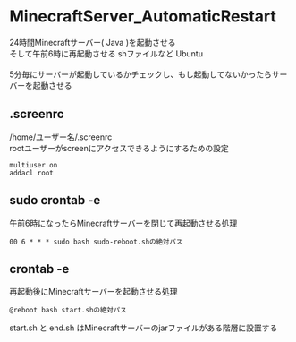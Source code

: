 # MinecraftServer_AutomaticRestart
24時間Minecraftサーバー( Java )を起動させる
<br>
そして午前6時に再起動させる shファイルなど Ubuntu
<br><br>
5分毎にサーバーが起動しているかチェックし、もし起動してないかったらサーバーを起動させる

## .screenrc
/home/ユーザー名/.screenrc
<br>
rootユーザーがscreenにアクセスできるようにするための設定
```screenrc:.screenrc
multiuser on
addacl root
```

## sudo crontab -e
午前6時になったらMinecraftサーバーを閉じて再起動させる処理
```
00 6 * * * sudo bash sudo-reboot.shの絶対パス
```

## crontab -e
再起動後にMinecraftサーバーを起動させる処理
```
@reboot bash start.shの絶対パス
```

start.sh と end.sh はMinecraftサーバーのjarファイルがある階層に設置する
